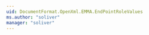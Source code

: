 ```yaml
---
uid: DocumentFormat.OpenXml.EMMA.EndPointRoleValues
ms.author: "soliver"
manager: "soliver"
---
```

